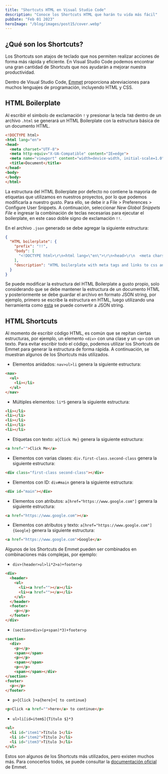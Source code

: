 ```yaml
---
title: "Shortcuts HTML en Visual Studio Code"
description: "Conoce los Shortcuts HTML que harán tu vida más fácil"
pubDate: "Feb 01 2023"
heroImage: "/blog/images/post15/cover.webp"
---
```


## ¿Qué son los Shortcuts?

Los Shortcuts son atajos de teclado que nos permiten realizar acciones de forma más rápida y eficiente. En Visual Studio Code podemos encontrar una gran cantidad de Shortcuts que nos ayudarán a mejorar nuestra productividad.

Dentro de Visual Studio Code, [Emmet](https://code.visualstudio.com/docs/editor/emmet) proporciona abreviaciones para muchos lenguajes de programación, incluyendo HTML y CSS. 

## HTML Boilerplate

Al escribir el simbolo de exclamación `!` y presionar la tecla `TAB` dentro de un archivo `.html` se generará un HTML Boilerplate con la estructura básica de un documento HTML.

```html
<!DOCTYPE html>
<html lang="en">
<head>
  <meta charset="UTF-8">
  <meta http-equiv="X-UA-Compatible" content="IE=edge">
  <meta name="viewport" content="width=device-width, initial-scale=1.0">
  <title>Document</title>
</head>
<body>
</body>
</html>
```

La estructura del HTML Boilerplate por defecto no contiene la mayoria de etiquetas que utilizamos en nuestros proyectos, por lo que podemos modificarla a nuestro gusto. Para ello, se debe ir a File > Preferences > Configure User Snippets. A continuación, seleccionar *New Global Snippets File* e ingresar la combinación de teclas necesarias para ejecutar el boilerplate, en este caso doble signo de exclamación `!!`. 

En el archivo `.json` generado se debe agregar la siguiente estructura:

```json
{
  "HTML boilerplate": {
    "prefix": "!!",
    "body": [
      "<!DOCTYPE html>\r\n<html lang=\"en\">\r\n<head>\r\n  <meta charset=\"UTF-8\">\r\n  <meta name=\"viewport\" content=\"width=device-width, initial-scale=1.0\">\r\n  <meta name=\"description\" content=\"\">\r\n  <link rel=\"stylesheet\" type=\"text\/css\" href=\"styles.css\">\r\n  <title>Document<\/title>\r\n<\/head>\r\n<body>\r\n  <header>\r\n  <\/header>\r\n  <main>\r\n  <\/main>\r\n  <footer>\r\n  <\/footer>\r\n  <script src=\"main.js\"><\/script>\r\n<\/body>\r\n<\/html>"
    ],
    "description": "HTML boilerplate with meta tags and links to css and js files"
  }
}
```

Se puede modificar la estructura del HTML Boilerplate a gusto propio, solo considerando que se debe mantener la estructura de un documento HTML y posteriormente se debe guardar el archivo en formato JSON string, por ejemplo, primero se escribe la estructura en HTML, luego utilizando una herramienta como [esta](https://www.freeformatter.com/json-escape.html) se puede convertir a JSON string.

## HTML Shortcuts

Al momento de escribir código HTML, es común que se repitan ciertas estructuras, por ejemplo, un elemento `<div>` con una clase y un `<p>` con un texto. Para evitar escribir todo el código, podemos utilizar los Shortcuts de Emmet para generar la estructura de forma rápida. A continuación, se muestran algunos de los Shortcuts más utilizados.

- Elementos anidados: `nav>ul>li` genera la siguiente estructura:

```html
<nav>
  <ul>
    <li></li>
  </ul>
</nav>
```

- Múltiples elementos: `li*5` genera la siguiente estructura:

```html
<li></li>
<li></li>
<li></li>
<li></li>
<li></li>
```

- Etiquetas con texto: `a{Click Me}` genera la siguiente estructura:

```html
<a href="">Click Me</a>
```

- Elementos con varias clases: `div.first-class.second-class` genera la siguiente estructura:

```html
<div class="first-class second-class"></div>
```

- Elementos con ID: `div#main` genera la siguiente estructura:

```html
<div id="main"></div>
```

- Elementos con atributos: `a[href="https://www.google.com"]` genera la siguiente estructura:

```html
<a href="https://www.google.com"></a>
```

- Elementos con atributos y texto: `a[href="https://www.google.com"]{Google}` genera la siguiente estructura:

```html
<a href="https://www.google.com">Google</a>
```

Algunos de los Shortcuts de Emmet pueden ser combinados en combinaciones más complejas, por ejemplo: 

- `div>(header>ul>li*2>a)+footer>p`

```html
<div>
  <header>
    <ul>
      <li><a href=""></a></li>
      <li><a href=""></a></li>
    </ul>
  </header>
  <footer>
    <p></p>
  </footer>
</div>
```

- `(section>div>(p+span)*3)+footer>p`

```html
<section>
  <div>
    <p></p>
    <span></span>
    <p></p>
    <span></span>
    <p></p>
    <span></span></div>
</section>
<footer>
  <p></p>
</footer>
```

- `p>{Click }+a{here}+{ to continue}`

```html
<p>Click <a href="">here</a> to continue</p>
```

- `ul>li[id=item$]{Título $}*3`

```html
<ul>
  <li id="item1">Título 1</li>
  <li id="item2">Título 2</li>
  <li id="item3">Título 3</li>
</ul>
```

Estos son algunos de los Shortcuts más utilizados, pero existen muchos más. Para conocerlos todos, se puede consultar la [documentación oficial](https://docs.emmet.io/cheat-sheet/) de Emmet.